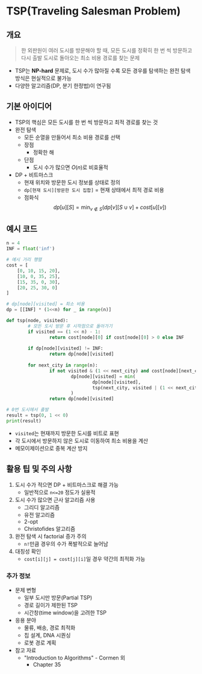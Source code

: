 # TSP(Traveling Salesman Problem)

## 개요
> 한 외판원이 여러 도시를 방문해야 할 때, 모든 도시를 정확히 한 번 씩 방문하고 다시 출발 도시로 돌아오는 최소 비용 경로를 찾는 문제
- TSP는 **NP-hard** 문제로, 도시 수가 많아질 수록 모든 경우를 탐색하는 완전 탐색 방식은 현실적으로 불가능
- 다양한 알고리즘(DP, 분기 한정법)이 연구됨

## 기본 아이디어
- TSP의 핵심은 모든 도시를 한 번 씩 방문하고 최적 경로를 찾는 것
- 완전 탐색
    - 모든 순열을 만들어서 최소 비용 경로를 선택
    - 장점
        - 정확한 해
    - 단점
        - 도시 수가 많으면 $O(n)$로 비효율적
- DP + 비트마스크
    - 현재 위치와 방문한 도시 정보를 상태로 정의
    - `dp[현재 도시][방문한 도시 집합]` = 현재 상태에서 최적 경로 비용
    - 점화식
        $$dp[u][S] = \min_{v\notin S}(dp[v][S\cup{v}] + cost[u][v])$$

## 예시 코드
```python
n = 4
INF = float('inf')

# 예시 거리 행렬
cost = [
    [0, 10, 15, 20],
    [10, 0, 35, 25],
    [15, 35, 0, 30],
    [20, 25, 30, 0]
]

# dp[node][visited] = 최소 비용
dp = [[INF] * (1<<n) for _ in range(n)]

def tsp(node, visited):
		# 모든 도시 방문 후 시작점으로 돌아가기
		if visited == (1 << n) - 1:
				return cost[node][0] if cost[node][0] > 0 else INF
		
		if dp[node][visited] != INF:
				return dp[node][visited]
		
		for next_city in range(n):
				if not visited & (1 << next_city) and cost[node][next_city] > 0:
						dp[node][visited] = min(
								dp[node][visited],
								tsp(next_city, visited | (1 << next_city)) + cost[node][next_city]
						)
				return dp[node][visited]

# 0번 도시에서 출발
result = tsp(0, 1 << 0)
print(result)
```
- `visited`는 현재까지 방문한 도시를 비트로 표현
- 각 도시에서 방문하지 않은 도시로 이동하여 최소 비용을 계산
- 메모이제이션으로 중복 계산 방지

## 활용 팁 및 주의 사항
1. 도시 수가 적으면 DP + 비트마스크로 해결 가능
    - 일반적으로 `n<=20` 정도가 실용적
2. 도시 수가 많으면 근사 알고리즘 사용
    - 그리디 알고리즘
    - 유전 알고리즘
    - 2-opt
    - Christofides 알고리즘
3. 완전 탐색 시 factorial 증가 주의
    - `n!`만큼 경우의 수가 폭발적으로 늘어남
4. 대칭성 확인
    - `cost[i][j] = cost[j][i]`일 경우 약간의 최적화 가능

### 추가 정보
- 문제 변형
    - 일부 도시만 방문(Partial TSP)
    - 경로 길이가 제한된 TSP
    - 시간창(time window)을 고려한 TSP
- 응용 분야
    - 물류, 배송, 경로 최적화
    - 칩 설계, DNA 시퀀싱
    - 로봇 경로 계획
- 참고 자료
    - "Introduction to Algorithms" - Cormen 외
        - Chapter 35